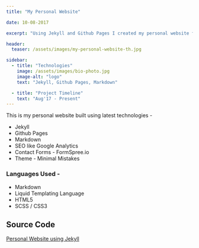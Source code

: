 ```yaml
---
title: "My Personal Website"

date: 10-08-2017

excerpt: "Using Jekyll and Github Pages I created my personal website from scratch, Its an ongoing project and features will be added soon"

header:
  teaser: /assets/images/my-personal-website-th.jpg

sidebar:
  - title: "Technologies"
    image: /assets/images/bio-photo.jpg
    image-alt: "logo"
    text: "Jekyll, Github Pages, Markdown"

  - title: "Project Timeline"
    text: "Aug'17 - Present"
---
```


This is my personal website built using latest technologies -
 * Jekyll
 * Github Pages
 * Markdown
 * SEO like Google Analytics
 * Contact Forms - FormSpree.io
 * Theme - Minimal Mistakes

### Languages Used -
 * Markdown
 * Liquid Templating Language
 * HTML5
 * SCSS / CSS3

## Source Code
[Personal Website using Jekyll](https://github.com/deepaksood619/deepaksood619.github.io "Source Code Github")